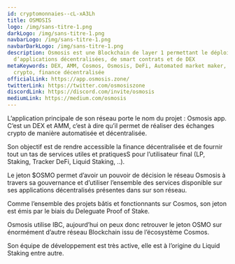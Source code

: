 ```yaml
---
id: cryptomonnaies--cL-xA3Lh
title: OSMOSIS
logo: /img/sans-titre-1.png
darkLogo: /img/sans-titre-1.png
navbarLogo: /img/sans-titre-1.png
navbarDarkLogo: /img/sans-titre-1.png
description: Osmosis est une Blockchain de layer 1 permettant le déploiement
  d’applications décentralisées, de smart contrats et de DEX
metaKeywords: DEX, AMM, Cosmos, Osmosis, DeFi, Automated market maker, bitcoin,
  crypto, finance décentralisée
officialLink: https://app.osmosis.zone/
twitterLink: https://twitter.com/osmosiszone
discordLink: https://discord.com/invite/osmosis
mediumLink: https://medium.com/osmosis
---
```

L’application principale de son réseau porte le nom du projet : Osmosis app. C’est un DEX et AMM, c’est à dire qu’il permet de réaliser des échanges crypto de manière automatisée et décentralisée.


Son objectif est de rendre accessible la finance décentralisée et de fournir tout un tas de services utiles et pratiquesS pour l’utilisateur final (LP, Staking, Tracker DeFi, Liquid Staking, ..).



Le jeton $OSMO permet d’avoir un pouvoir de décision le réseau Osmosis à travers sa gouvernance et d’utiliser l’ensemble des services disponible sur ses applications décentralisés présentes dans sur son réseau. 



Comme l’ensemble des projets bâtis et fonctionnants sur Cosmos, son jeton est émis par le biais du Deleguate Proof of Stake.



Osmosis utilise IBC, aujourd’hui on peux donc retrouver le jeton OSMO sur énormément d’autre réseau Blockchain issu de l’écosystème Cosmos.


Son équipe de développement est très active, elle est à l’origine du Liquid Staking entre autre.